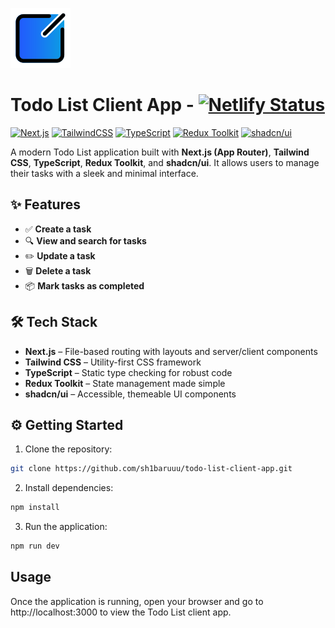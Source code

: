 ![Todo List Logo](./public/todolist.png) 
# Todo List Client App - [![Netlify Status](https://api.netlify.com/api/v1/badges/4f17513e-aa76-4c00-ab9d-b00e222fa24a/deploy-status)](https://todoliiist.netlify.app)

[![Next.js](https://img.shields.io/badge/Next.js-000000?style=for-the-badge&logo=nextdotjs&logoColor=white)](https://nextjs.org/docs/app)
[![TailwindCSS](https://img.shields.io/badge/Tailwind_CSS-38B2AC?style=for-the-badge&logo=tailwind-css&logoColor=white)](https://tailwindcss.com/)
[![TypeScript](https://img.shields.io/badge/TypeScript-3178C6?style=for-the-badge&logo=typescript&logoColor=white)](https://www.typescriptlang.org/)
[![Redux Toolkit](https://img.shields.io/badge/Redux_Toolkit-593D88?style=for-the-badge&logo=redux&logoColor=white)](https://redux-toolkit.js.org/)
[![shadcn/ui](https://img.shields.io/badge/shadcn/ui-111827?style=for-the-badge)](https://ui.shadcn.dev/)


A modern Todo List application built with **Next.js (App Router)**, **Tailwind CSS**, **TypeScript**, **Redux Toolkit**, and **shadcn/ui**. It allows users to manage their tasks with a sleek and minimal interface.



## ✨ Features

- ✅ **Create a task**
- 🔍 **View and search for tasks**
- ✏️ **Update a task**
- 🗑️ **Delete a task**
- 📦 **Mark tasks as completed**


## 🛠️ Tech Stack

- **Next.js** – File-based routing with layouts and server/client components  
- **Tailwind CSS** – Utility-first CSS framework  
- **TypeScript** – Static type checking for robust code  
- **Redux Toolkit** – State management made simple  
- **shadcn/ui** – Accessible, themeable UI components  


## ⚙️ Getting Started

1. Clone the repository:
```bash
git clone https://github.com/sh1baruuu/todo-list-client-app.git
```
2. Install dependencies:
```bash
npm install
```
3. Run the application:
```bash
npm run dev
```

## Usage
Once the application is running, open your browser and go to http://localhost:3000 to view the Todo List client app.